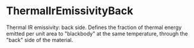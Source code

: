 ThermalIrEmissivityBack
=======================

Thermal IR emissivity: back side. Defines the fraction of thermal energy emitted per unit area to "blackbody" at the same temperature, through the "back" side of the material.
